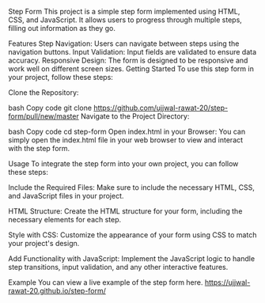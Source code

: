 Step Form
This project is a simple step form implemented using HTML, CSS, and JavaScript. It allows users to progress through multiple steps, filling out information as they go.

Features
Step Navigation: Users can navigate between steps using the navigation buttons.
Input Validation: Input fields are validated to ensure data accuracy.
Responsive Design: The form is designed to be responsive and work well on different screen sizes.
Getting Started
To use this step form in your project, follow these steps:

Clone the Repository:

bash
Copy code
git clone https://github.com/ujjwal-rawat-20/step-form/pull/new/master
Navigate to the Project Directory:

bash
Copy code
cd step-form
Open index.html in your Browser:
You can simply open the index.html file in your web browser to view and interact with the step form.

Usage
To integrate the step form into your own project, you can follow these steps:

Include the Required Files:
Make sure to include the necessary HTML, CSS, and JavaScript files in your project.

HTML Structure:
Create the HTML structure for your form, including the necessary elements for each step.

Style with CSS:
Customize the appearance of your form using CSS to match your project's design.

Add Functionality with JavaScript:
Implement the JavaScript logic to handle step transitions, input validation, and any other interactive features.

Example
You can view a live example of the step form here.
https://ujjwal-rawat-20.github.io/step-form/